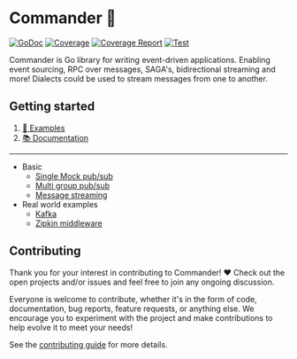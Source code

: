 # Commander 🚀
[![GoDoc](https://godoc.org/github.com/jeroenrinzema/commander?status.svg)](https://godoc.org/github.com/jeroenrinzema/commander)
[![Coverage](https://codecov.io/gh/jeroenrinzema/commander/branch/master/graph/badge.svg)](https://codecov.io/gh/jeroenrinzema/commander)
[![Coverage Report](https://goreportcard.com/badge/github.com/jeroenrinzema/commander)](https://goreportcard.com/report/github.com/jeroenrinzema/commander)
[![Test](https://github.com/jeroenrinzema/commander/workflows/test/badge.svg)](https://github.com/jeroenrinzema/commander/actions)

Commander is Go library for writing event-driven applications. Enabling event sourcing, RPC over messages, SAGA's, bidirectional streaming and more! Dialects could be used to stream messages from one to another.

## Getting started

1. [🚀 Examples](https://github.com/jeroenrinzema/commander/tree/master/examples)
2. [📚 Documentation](https://godoc.org/github.com/jeroenrinzema/commander)

---

- Basic
	* [Single Mock pub/sub](https://github.com/jeroenrinzema/commander/tree/master/examples/mock)
  * [Multi group pub/sub](https://github.com/jeroenrinzema/commander/tree/master/examples/mock-multiple-groups)
  * [Message streaming](https://github.com/jeroenrinzema/commander/tree/master/examples/streaming)
- Real world examples
	* [Kafka](https://github.com/jeroenrinzema/commander/tree/master/examples/kafka)
	* [Zipkin middleware](https://github.com/jeroenrinzema/commander/tree/master/examples/zipkin)

## Contributing

Thank you for your interest in contributing to Commander! ❤
Check out the open projects and/or issues and feel free to join any ongoing discussion.

Everyone is welcome to contribute, whether it's in the form of code, documentation, bug reports, feature requests, or anything else. We encourage you to experiment with the project and make contributions to help evolve it to meet your needs!

See the [contributing guide](https://github.com/jeroenrinzema/commander/blob/master/CONTRIBUTING.md) for more details.
